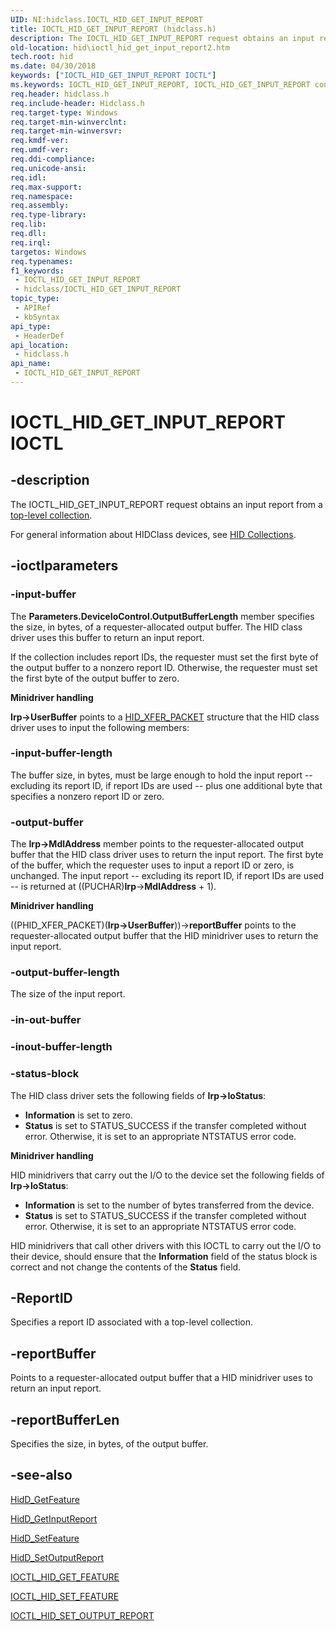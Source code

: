 ```yaml
---
UID: NI:hidclass.IOCTL_HID_GET_INPUT_REPORT
title: IOCTL_HID_GET_INPUT_REPORT (hidclass.h)
description: The IOCTL_HID_GET_INPUT_REPORT request obtains an input report from a top-level collection.
old-location: hid\ioctl_hid_get_input_report2.htm
tech.root: hid
ms.date: 04/30/2018
keywords: ["IOCTL_HID_GET_INPUT_REPORT IOCTL"]
ms.keywords: IOCTL_HID_GET_INPUT_REPORT, IOCTL_HID_GET_INPUT_REPORT control, IOCTL_HID_GET_INPUT_REPORT control code [Human Input Devices], hid.ioctl_hid_get_input_report2, hidclass/IOCTL_HID_GET_INPUT_REPORT, hidioreq_d9b80227-8a48-439e-80de-3b0e722e3576.xml
req.header: hidclass.h
req.include-header: Hidclass.h
req.target-type: Windows
req.target-min-winverclnt: 
req.target-min-winversvr: 
req.kmdf-ver: 
req.umdf-ver: 
req.ddi-compliance: 
req.unicode-ansi: 
req.idl: 
req.max-support: 
req.namespace: 
req.assembly: 
req.type-library: 
req.lib: 
req.dll: 
req.irql: 
targetos: Windows
req.typenames: 
f1_keywords:
 - IOCTL_HID_GET_INPUT_REPORT
 - hidclass/IOCTL_HID_GET_INPUT_REPORT
topic_type:
 - APIRef
 - kbSyntax
api_type:
 - HeaderDef
api_location:
 - hidclass.h
api_name:
 - IOCTL_HID_GET_INPUT_REPORT
---
```


# IOCTL_HID_GET_INPUT_REPORT IOCTL


## -description

The IOCTL_HID_GET_INPUT_REPORT request obtains an input report from a <a href="/windows-hardware/drivers/hid/top-level-collections">top-level collection</a>.

For general information about HIDClass devices, see <a href="/windows-hardware/drivers/hid/hid-collections">HID Collections</a>.

## -ioctlparameters

### -input-buffer

The <b>Parameters.DeviceIoControl.OutputBufferLength</b> member specifies the size, in bytes, of a requester-allocated output buffer. The HID class driver uses this buffer to return an input report. 

If the collection includes report IDs, the requester must set the first byte of the output buffer to a nonzero report ID. Otherwise, the requester must set the first byte of the output buffer to zero.

<b>Minidriver handling</b>

<b>Irp->UserBuffer</b> points to a <a href="/windows-hardware/drivers/ddi/hidclass/ns-hidclass-_hid_xfer_packet">HID_XFER_PACKET</a> structure that the HID class driver uses to input the following members:

### -input-buffer-length

The buffer size, in bytes, must be large enough to hold the input report -- excluding its report ID, if report IDs are used -- plus one additional byte that specifies a nonzero report ID or zero.

### -output-buffer

The <b>Irp->MdlAddress</b> member points to the requester-allocated output buffer that the HID class driver uses to return the input report. The first byte of the buffer, which the requester uses to input a report ID or zero, is unchanged. The input report -- excluding its report ID, if report IDs are used -- is returned at ((PUCHAR)<b>Irp</b>-><b>MdlAddress</b> + 1).

<b>Minidriver handling</b>

((PHID_XFER_PACKET)(<b>Irp->UserBuffer</b>))-><b>reportBuffer</b> points to the requester-allocated output buffer that the HID minidriver uses to return the input report.

### -output-buffer-length

The size of the input report.

### -in-out-buffer

### -inout-buffer-length

### -status-block

The HID class driver sets the following fields of <b>Irp->IoStatus</b>:

<ul>
<li>
<b>Information</b> is set to zero.

</li>
<li>
<b>Status</b> is set to STATUS_SUCCESS if the transfer completed without error. Otherwise, it is set to an appropriate NTSTATUS error code.

</li>
</ul>
<b>Minidriver handling</b>

HID minidrivers that carry out the I/O to the device set the following fields of <b>Irp->IoStatus</b>:

<ul>
<li>
<b>Information</b> is set to the number of bytes transferred from the device.

</li>
<li>
<b>Status</b> is set to STATUS_SUCCESS if the transfer completed without error. Otherwise, it is set to an appropriate NTSTATUS error code.

</li>
</ul>
HID minidrivers that call other drivers with this IOCTL to carry out the I/O to their device, should ensure that the <b>Information</b> field of the status block is correct and not change the contents of the <b>Status</b> field.

## -ReportID

Specifies a report ID associated with a top-level collection.

## -reportBuffer

Points to a requester-allocated output buffer that a HID minidriver uses to return an input report.

## -reportBufferLen

Specifies the size, in bytes, of the output buffer.

## -see-also

<a href="/windows-hardware/drivers/ddi/hidsdi/nf-hidsdi-hidd_getfeature">HidD_GetFeature</a>



<a href="/windows-hardware/drivers/ddi/hidsdi/nf-hidsdi-hidd_getinputreport">HidD_GetInputReport</a>



<a href="/windows-hardware/drivers/ddi/hidsdi/nf-hidsdi-hidd_setfeature">HidD_SetFeature</a>



<a href="/windows-hardware/drivers/ddi/hidsdi/nf-hidsdi-hidd_setoutputreport">HidD_SetOutputReport</a>



<a href="/windows-hardware/drivers/ddi/hidclass/ni-hidclass-ioctl_hid_get_feature">IOCTL_HID_GET_FEATURE</a>



<a href="/windows-hardware/drivers/ddi/hidclass/ni-hidclass-ioctl_hid_set_feature">IOCTL_HID_SET_FEATURE</a>



<a href="/windows-hardware/drivers/ddi/hidclass/ni-hidclass-ioctl_hid_set_output_report">IOCTL_HID_SET_OUTPUT_REPORT</a>
